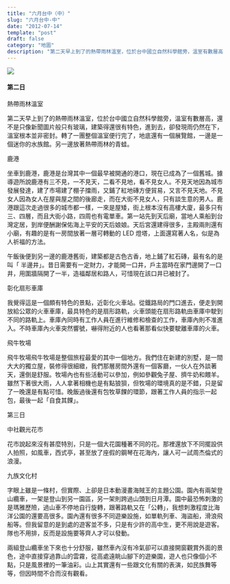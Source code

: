 ```yaml
---
title: "六月台中（中）"
slug: "六月台中-中"
date: "2012-07-14"
template: "post"
draft: false
category: "地圖"
description: "第二天早上到了的熱帶雨林溫室，位於台中國立自然科學館旁，溫室有數層高，還不是只像新聞圖片般只有玻璃，建築得還很有特色，進到去，卻發現雨仍然在下，溫室根本並非密封。轉了一團整個溫室便行完了，地底還有一個展覽館，一邊是一個迷你的水族館。另一邊放著熱帶雨林的青蛙。"
---
```


![](media/8296174115_24ff0e473d_b.jpg)

#### 第二日

熱帶雨林溫室

第二天早上到了的熱帶雨林溫室，位於台中國立自然科學館旁，溫室有數層高，還不是只像新聞圖片般只有玻璃，建築得還很有特色，進到去，卻發現雨仍然在下，溫室根本並非密封。轉了一團整個溫室便行完了，地底還有一個展覽館，一邊是一個迷你的水族館。另一邊放著熱帶雨林的青蛙。

鹿港

坐車到鹿港，鹿港是台灣其中一個最早被開通的港口，現在已成為了一個舊城。據導遊所說鹿港有三不見，一不見天，二看不見地，看不見女人。不見天地因為城市發展發達，建了市場建了棚子擋雨，又鋪了紅地磚方便貿易，又言不見天地。不見女人因為女人在屋與屋之間的後廊走，而在大街不見女人，只有談生意的男人。鹿港跟這次走過很多的城市都一樣，一來是屋矮，街上根本沒有高樓大廈，最多只有三、四層，而且大街小路，四周也有電單車。第一站先到天后廟，當地人乘船到台灣定居，到岸便酬謝保佑海上平安的天后娘娘。天后宮還建得很多，主殿兩則還有小廟，有趣的是有一房間放著一層可轉動的 LED 燈塔，上面還寫著人名，似是為人祈福的方法。

午飯後便到另一邊的鹿港舊街，建築都是古色古香，地上鋪了紅石磚，最有名的是叫「 半邊井」。昔日需要有一定財力，才能開一口井，戶主當時在家門邊開了一口井，用圍牆隔開了一半，造福鄰居和路人，可惜現在該口井已被封了。

彰化扇形車庫

我覺得這是一個頗有特色的景點，近彰化火車站。從鐵路局的門口進去，便走到開放給公眾的火車車庫，最具特色的是扇形路軌，火車頭能在扇形路軌由車庫中駛到不同的路軌上。車庫內同時有工作人員在進行維修和檢查的工作，車庫內則不准進入。不時車庫內火車突然響號，嚇得附近的人也看著那看似快要駛離車庫的火車。

飛牛牧場

飛牛牧場飛牛牧場是整個旅程最愛的其中一個地方。我們住在新建的別墅，是一間大大的獨立屋，裝修得很細緻，我們那層房間外還有一個客廳，一伙人在外談著天，還倒是舒服。牧場內也有些活動可以參加，例如參觀兔子屋、擠牛奶和餵羊。雖然下著很大雨，人人拿著相機也是有點狼狽，但牧場的環境真的是不錯，只是留了一晚還是有點可惜。晚飯過後還有包牧草餜的環節，跟著工作人員的指示一起包，最後一起「自食其餜」。

第三日

中社觀光花市

花市說起來沒有甚麼特別，只是一個大花園種著不同的花。那裡還放下不同擺設供人拍照，如風車，西式亭，甚至放了座假的鋼琴在花海內，讓人可一試周杰倫式的浪漫。

九族文化村

字眼上雖是一條村，但實際、上卻是日本動漫畫海賊王的主題公園。園內有兩架登山纜車，一架是登山到另一園區，另一架則跨過山頭到日月潭。園中最恐怖刺激的是瑪雅歷險，過山車不停地自行旋轉，跟著路軌又在「公轉」，我想刺激程度比海洋公園的還要高很多。園內還有很多不同遊樂設施，如單軌列車、海盜船，滑浪飛船等。但我留意的是到處的遊客並不多，只是有少許的高中生，更不用說是遊客。隊也不用排，反而是設施要等齊人才可以發動。

兩組登山纜車坐下來也十分舒服，雖然車內沒有冷氣卻可以直接開窗觀賞外面的景色，途中直接穿過靠山的雲霧，從高處遠眺山腳下的遊樂園，遊人也只像個小不點，只是風景裡的一筆油彩。山上其實還有一些跟文化有關的表演，如民族舞等等，但因時間不合而沒有觀看。
